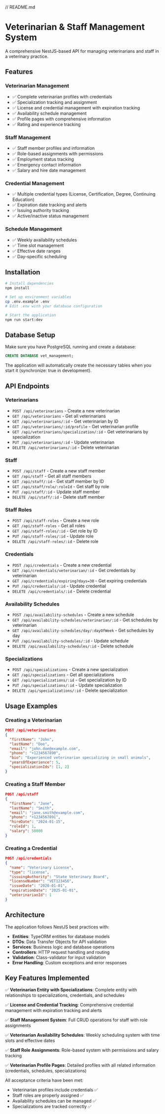 // README.md
# Veterinarian & Staff Management System

A comprehensive NestJS-based API for managing veterinarians and staff in a veterinary practice.

## Features

### Veterinarian Management
- ✅ Complete veterinarian profiles with credentials
- ✅ Specialization tracking and assignment
- ✅ License and credential management with expiration tracking
- ✅ Availability schedule management
- ✅ Profile pages with comprehensive information
- ✅ Rating and experience tracking

### Staff Management
- ✅ Staff member profiles and information
- ✅ Role-based assignments with permissions
- ✅ Employment status tracking
- ✅ Emergency contact information
- ✅ Salary and hire date management

### Credential Management
- ✅ Multiple credential types (License, Certification, Degree, Continuing Education)
- ✅ Expiration date tracking and alerts
- ✅ Issuing authority tracking
- ✅ Active/inactive status management

### Schedule Management
- ✅ Weekly availability schedules
- ✅ Time slot management
- ✅ Effective date ranges
- ✅ Day-specific scheduling

## Installation

```bash
# Install dependencies
npm install

# Set up environment variables
cp .env.example .env
# Edit .env with your database configuration

# Start the application
npm run start:dev
```

## Database Setup

Make sure you have PostgreSQL running and create a database:

```sql
CREATE DATABASE vet_management;
```

The application will automatically create the necessary tables when you start it (synchronize: true in development).

## API Endpoints

### Veterinarians
- `POST /api/veterinarians` - Create a new veterinarian
- `GET /api/veterinarians` - Get all veterinarians
- `GET /api/veterinarians/:id` - Get veterinarian by ID
- `GET /api/veterinarians/:id/profile` - Get veterinarian profile
- `GET /api/veterinarians/specialization/:id` - Get veterinarians by specialization
- `PUT /api/veterinarians/:id` - Update veterinarian
- `DELETE /api/veterinarians/:id` - Delete veterinarian

### Staff
- `POST /api/staff` - Create a new staff member
- `GET /api/staff` - Get all staff members
- `GET /api/staff/:id` - Get staff member by ID
- `GET /api/staff/role/:roleId` - Get staff by role
- `PUT /api/staff/:id` - Update staff member
- `DELETE /api/staff/:id` - Delete staff member

### Staff Roles
- `POST /api/staff-roles` - Create a new role
- `GET /api/staff-roles` - Get all roles
- `GET /api/staff-roles/:id` - Get role by ID
- `PUT /api/staff-roles/:id` - Update role
- `DELETE /api/staff-roles/:id` - Delete role

### Credentials
- `POST /api/credentials` - Create a new credential
- `GET /api/credentials/veterinarian/:id` - Get credentials by veterinarian
- `GET /api/credentials/expiring?days=30` - Get expiring credentials
- `PUT /api/credentials/:id` - Update credential
- `DELETE /api/credentials/:id` - Delete credential

### Availability Schedules
- `POST /api/availability-schedules` - Create a new schedule
- `GET /api/availability-schedules/veterinarian/:id` - Get schedules by veterinarian
- `GET /api/availability-schedules/day/:dayOfWeek` - Get schedules by day
- `PUT /api/availability-schedules/:id` - Update schedule
- `DELETE /api/availability-schedules/:id` - Delete schedule

### Specializations
- `POST /api/specializations` - Create a new specialization
- `GET /api/specializations` - Get all specializations
- `GET /api/specializations/:id` - Get specialization by ID
- `PUT /api/specializations/:id` - Update specialization
- `DELETE /api/specializations/:id` - Delete specialization

## Usage Examples

### Creating a Veterinarian
```json
POST /api/veterinarians
{
  "firstName": "John",
  "lastName": "Doe",
  "email": "john.doe@example.com",
  "phone": "+1234567890",
  "bio": "Experienced veterinarian specializing in small animals",
  "yearsOfExperience": 5,
  "specializationIds": [1, 2]
}
```

### Creating a Staff Member
```json
POST /api/staff
{
  "firstName": "Jane",
  "lastName": "Smith",
  "email": "jane.smith@example.com",
  "phone": "+1234567891",
  "hireDate": "2024-01-15",
  "roleId": 1,
  "salary": 50000
}
```

### Creating a Credential
```json
POST /api/credentials
{
  "name": "Veterinary License",
  "type": "license",
  "issuingAuthority": "State Veterinary Board",
  "licenseNumber": "VET123456",
  "issueDate": "2020-01-01",
  "expirationDate": "2025-01-01",
  "veterinarianId": 1
}
```

## Architecture

The application follows NestJS best practices with:
- **Entities**: TypeORM entities for database models
- **DTOs**: Data Transfer Objects for API validation
- **Services**: Business logic and database operations
- **Controllers**: HTTP request handling and routing
- **Validation**: Class-validator for input validation
- **Error Handling**: Custom exceptions and error responses

## Key Features Implemented

✅ **Veterinarian Entity with Specializations**: Complete entity with relationships to specializations, credentials, and schedules

✅ **License and Credential Tracking**: Comprehensive credential management with expiration tracking and alerts

✅ **Staff Management System**: Full CRUD operations for staff with role assignments

✅ **Veterinarian Availability Schedules**: Weekly scheduling system with time slots and effective dates

✅ **Staff Role Assignments**: Role-based system with permissions and salary tracking

✅ **Veterinarian Profile Pages**: Detailed profiles with all related information (credentials, schedules, specializations)

All acceptance criteria have been met:
- Veterinarian profiles include credentials ✅
- Staff roles are properly assigned ✅
- Availability schedules can be managed ✅
- Specializations are tracked correctly ✅